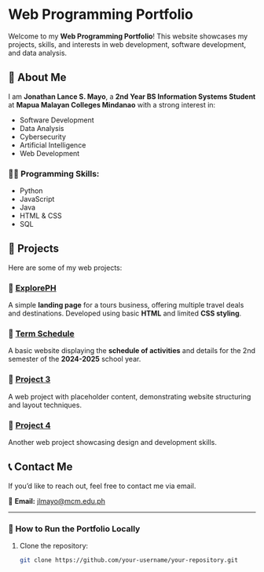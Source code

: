 # Web Programming Portfolio

Welcome to my **Web Programming Portfolio**! This website showcases my projects, skills, and interests in web development, software development, and data analysis.

## 📌 About Me

I am **Jonathan Lance S. Mayo**, a **2nd Year BS Information Systems Student** at **Mapua Malayan Colleges Mindanao** with a strong interest in:
- Software Development  
- Data Analysis  
- Cybersecurity  
- Artificial Intelligence  
- Web Development  

### 👨‍💻 Programming Skills:
- Python  
- JavaScript  
- Java  
- HTML & CSS  
- SQL  

## 🚀 Projects

Here are some of my web projects:

### 🔹 [ExplorePH](Projects/MayoExplorePHTours.htm)
A simple **landing page** for a tours business, offering multiple travel deals and destinations. Developed using basic **HTML** and limited **CSS styling**.

### 🔹 [Term Schedule](Projects/Project_2/MayoCourseSchedule.htm)
A basic website displaying the **schedule of activities** and details for the 2nd semester of the **2024-2025** school year.

### 🔹 [Project 3](Projects/Project_3/index.html)
A web project with placeholder content, demonstrating website structuring and layout techniques.

### 🔹 [Project 4](project4.html)
Another web project showcasing design and development skills.

## 📞 Contact Me
If you’d like to reach out, feel free to contact me via email.

📧 **Email:** [jlmayo@mcm.edu.ph](mailto:jlmayo@mcm.edu.ph)  

---

### 📜 How to Run the Portfolio Locally
1. Clone the repository:
   ```sh
   git clone https://github.com/your-username/your-repository.git